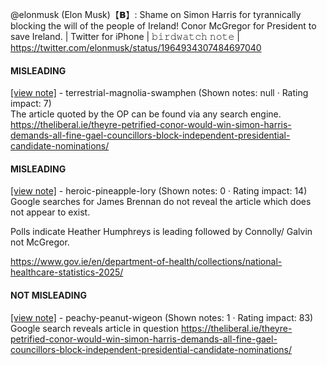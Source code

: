 @elonmusk (Elon Musk)【𝗕】: Shame on Simon Harris for tyrannically blocking the will of the people of Ireland! Conor McGregor for President to save Ireland. | Twitter for iPhone | 𝚋𝚒𝚛𝚍𝚠𝚊𝚝𝚌𝚑 𝚗𝚘𝚝𝚎 | https://twitter.com/elonmusk/status/1964934307484697040

#### MISLEADING

[[view note]](https://x.com/i/birdwatch/n/1965013284647522420) - terrestrial-magnolia-swamphen (Shown notes: null · Rating impact: 7)\
The article quoted by the OP can be found via any search engine.
https://theliberal.ie/theyre-petrified-conor-would-win-simon-harris-demands-all-fine-gael-councillors-block-independent-presidential-candidate-nominations/


#### MISLEADING

[[view note]](https://x.com/i/birdwatch/n/1964954196068716816) - heroic-pineapple-lory (Shown notes: 0 · Rating impact: 14)\
Google searches for James Brennan do not reveal the article which does not appear to exist.  

Polls indicate Heather Humphreys is leading followed by Connolly/ Galvin not McGregor.

https://www.gov.ie/en/department-of-health/collections/national-healthcare-statistics-2025/

#### NOT MISLEADING

[[view note]](https://x.com/i/birdwatch/n/1964956021690187962) - peachy-peanut-wigeon (Shown notes: 1 · Rating impact: 83)\
Google search reveals article in question https://theliberal.ie/theyre-petrified-conor-would-win-simon-harris-demands-all-fine-gael-councillors-block-independent-presidential-candidate-nominations/
